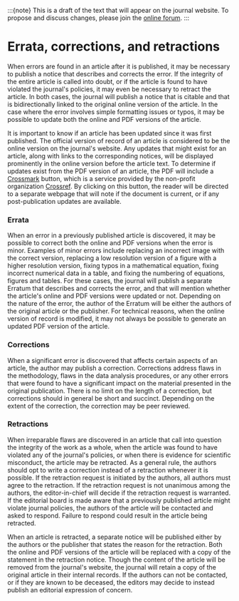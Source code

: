 :::{note}
This is a draft of the text that will appear on the journal website. To propose and discuss changes, please join the [online forum](#forum).
:::

# Errata, corrections, and retractions

When errors are found in an article after it is published, it may be necessary to publish a notice that describes and corrects the error. If the integrity of the entire article is called into doubt, or if the article is found to have violated the journal's policies, it may even be necessary to retract the article. In both cases, the journal will publish a notice that is citable and that is bidirectionally linked to the original online version of the article. In the case where the error involves simple formatting issues or typos, it may be possible to update both the online and PDF versions of the article.

It is important to know if an article has been updated since it was first published. The official version of record of an article is considered to be the online version on the journal's website. Any updates that might exist for an article, along with links to the corresponding notices, will be displayed prominently in the online version before the article text. To determine if updates exist from the PDF version of an article, the PDF will include a [Crossmark](https://www.crossref.org/services/crossmark/) button, which is a service provided by the non-profit organization [Crossref](https://www.crossref.org/). By clicking on this button, the reader will be directed to a separate webpage that will note if the document is current, or if any post-publication updates are available.

### Errata

When an error in a previously published article is discovered, it may be possible to correct both the online and PDF versions when the error is minor. Examples of minor errors include replacing an incorrect image with the correct version, replacing a low resolution version of a figure with a higher resolution version, fixing typos in a mathematical equation, fixing incorrect numerical data in a table, and fixing the numbering of equations, figures and tables. For these cases, the journal will publish a separate Erratum that describes and corrects the error, and that will mention whether the article's online and PDF versions were updated or not. Depending on the nature of the error, the author of the Erratum will be either the authors of the original article or the publisher. For technical reasons, when the online version of record is modified, it may not always be possible to generate an updated PDF version of the article.

### Corrections

When a significant error is discovered that affects certain aspects of an article, the author may publish a correction. Corrections address flaws in the methodology, flaws in the data analysis procedures, or any other errors that were found to have a significant impact on the material presented in the original publication. There is no limit on the length of a correction, but corrections should in general be short and succinct. Depending on the extent of the correction, the correction may be peer reviewed.

### Retractions

When irreparable flaws are discovered in an article that call into question the integrity of the work as a whole, when the article was found to have violated any of the journal's policies, or when there is evidence for scientific misconduct, the article may be retracted. As a general rule, the authors should opt to write a correction instead of a retraction whenever it is possible. If the retraction request is initiated by the authors, all authors must agree to the retraction. If the retraction request is not unanimous among the authors, the editor-in-chief will decide if the retraction request is warranted. If the editorial board is made aware that a previously published article might violate journal policies, the authors of the article will be contacted and asked to respond. Failure to respond could result in the article being retracted. 

When an article is retracted, a separate notice will be published either by the authors or the publisher that states the reason for the retraction. Both the online and PDF versions of the article will be replaced with a copy of the statement in the retraction notice. Though the content of the article will be removed from the journal's website, the journal will retain a copy of the original article in their internal records. If the authors can not be contacted, or if they are known to be deceased, the editors may decide to instead publish an editorial expression of concern.
